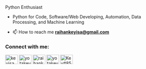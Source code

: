 Python Enthusiast
 + Python for Code, Software/Web Developing, Automation, Data Processing, and Machine Learning

- 📫 How to reach me **raihankeyisa@gmail.com**

<h3 align="left">Connect with me:</h3>
<p align="left">
<a href="https://kaggle.com/keyisaraihan" target="blank"><img align="center" src="https://raw.githubusercontent.com/rahuldkjain/github-profile-readme-generator/master/src/images/icons/Social/kaggle.svg" alt="keyisa raihan" height="30" width="40" /></a>
<a href="https://instagram.com/yotakeys" target="blank"><img align="center" src="https://raw.githubusercontent.com/rahuldkjain/github-profile-readme-generator/master/src/images/icons/Social/instagram.svg" alt="yotakeys" height="30" width="40" /></a>
<a href="https://www.hackerrank.com/raihankeyisa" target="blank"><img align="center" src="https://raw.githubusercontent.com/rahuldkjain/github-profile-readme-generator/master/src/images/icons/Social/hackerrank.svg" alt="raihankeyisa" height="30" width="40" /></a>
<a href="https://codeforces.com/profile/yotakey" target="blank"><img align="center" src="https://raw.githubusercontent.com/rahuldkjain/github-profile-readme-generator/master/src/images/icons/Social/codeforces.svg" alt="yotakey" height="30" width="40" /></a>
<a href="https://discord.gg/rPJyttUwR6" target="blank"><img align="center" src="https://raw.githubusercontent.com/rahuldkjain/github-profile-readme-generator/master/src/images/icons/Social/discord.svg" alt="Key#8557" height="30" width="40" /></a>
</p>
